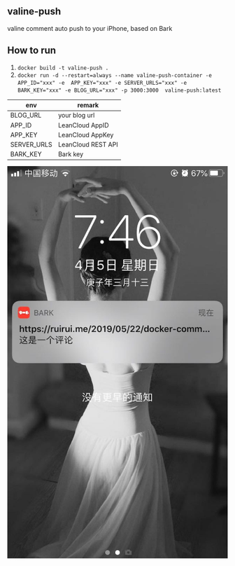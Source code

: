 ## valine-push

valine comment auto push to your iPhone, based on Bark

## How to run
1. `docker build -t valine-push .`
2. `docker run -d --restart=always --name valine-push-container -e APP_ID="xxx" -e  APP_KEY="xxx" -e SERVER_URLS="xxx" -e BARK_KEY="xxx" -e BLOG_URL="xxx" -p 3000:3000  valine-push:latest
`

env | remark
---- | ---
BLOG_URL | your blog url
APP_ID  |  LeanCloud AppID
APP_KEY |  LeanCloud AppKey
SERVER_URLS | LeanCloud REST API
BARK_KEY    | Bark key

![push.jpeg](./push.jpeg)
